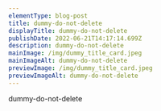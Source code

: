 ```yaml
---
elementType: blog-post
title: dummy-do-not-delete
displayTitle: dummy-do-not-delete
publishDate: 2022-06-21T14:17:14.699Z
description: dummy-do-not-delete
mainImage: /img/dummy_title_card.jpeg
mainImageAlt: dummy-do-not-delete
previewImage: /img/dummy_title_card.jpeg
previewImageAlt: dummy-do-not-delete
---
```

dummy-do-not-delete